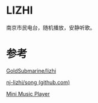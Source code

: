 # LIZHI

南京市民电台，随机播放，安静听歌。

# 参考

[GoldSubmarine/lizhi](https://github.com/GoldSubmarine/lizhi)

[nj-lizhi/song (github.com)](https://github.com/nj-lizhi/song)

[Mini Music Player](https://codepen.io/JavaScriptJunkie/pen/qBWrRyg)
